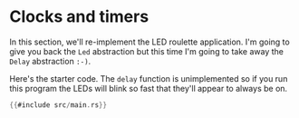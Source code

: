 # Clocks and timers

In this section, we'll re-implement the LED roulette application. I'm going to give you back the
`Led` abstraction but this time I'm going to take away the `Delay` abstraction `:-)`.

Here's the starter code. The `delay` function is unimplemented so if you run this program the LEDs
will blink so fast that they'll appear to always be on.

``` rust
{{#include src/main.rs}}
```
